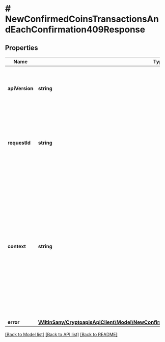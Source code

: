 # # NewConfirmedCoinsTransactionsAndEachConfirmation409Response

## Properties

Name | Type | Description | Notes
------------ | ------------- | ------------- | -------------
**apiVersion** | **string** | Specifies the version of the API that incorporates this endpoint. |
**requestId** | **string** | Defines the ID of the request. The &#x60;requestId&#x60; is generated by Crypto APIs and it&#39;s unique for every request. |
**context** | **string** | In batch situations the user can use the context to correlate responses with requests. This property is present regardless of whether the response was successful or returned as an error. &#x60;context&#x60; is specified by the user. | [optional]
**error** | [**\MitinSany/CryptoapisApiClient\Model\NewConfirmedCoinsTransactionsAndEachConfirmationE409**](NewConfirmedCoinsTransactionsAndEachConfirmationE409.md) |  |

[[Back to Model list]](../../README.md#models) [[Back to API list]](../../README.md#endpoints) [[Back to README]](../../README.md)
